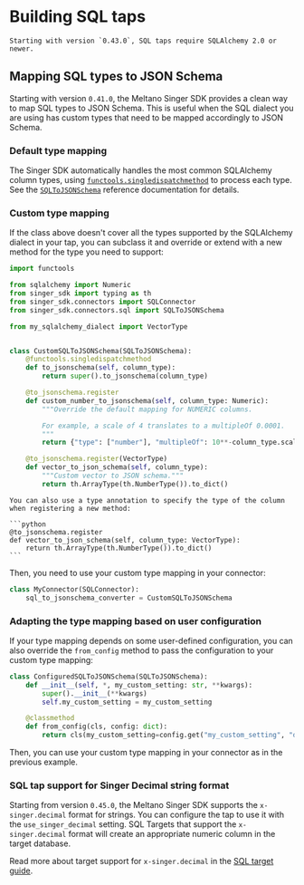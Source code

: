 # Building SQL taps

```{warning}
Starting with version `0.43.0`, SQL taps require SQLAlchemy 2.0 or newer.
```

## Mapping SQL types to JSON Schema

Starting with version `0.41.0`, the Meltano Singer SDK provides a clean way to map SQL types to JSON Schema. This is useful when the SQL dialect you are using has custom types that need to be mapped accordingly to JSON Schema.

### Default type mapping

The Singer SDK automatically handles the most common SQLAlchemy column types, using [`functools.singledispatchmethod`](inv:python:py:class:#functools.singledispatchmethod) to process each type. See the [`SQLToJSONSchema`](connectors.sql.SQLToJSONSchema) reference documentation for details.

### Custom type mapping

If the class above doesn't cover all the types supported by the SQLAlchemy dialect in your tap, you can subclass it and override or extend with a new method for the type you need to support:

```python
import functools

from sqlalchemy import Numeric
from singer_sdk import typing as th
from singer_sdk.connectors import SQLConnector
from singer_sdk.connectors.sql import SQLToJSONSchema

from my_sqlalchemy_dialect import VectorType


class CustomSQLToJSONSchema(SQLToJSONSchema):
    @functools.singledispatchmethod
    def to_jsonschema(self, column_type):
        return super().to_jsonschema(column_type)

    @to_jsonschema.register
    def custom_number_to_jsonschema(self, column_type: Numeric):
        """Override the default mapping for NUMERIC columns.

        For example, a scale of 4 translates to a multipleOf 0.0001.
        """
        return {"type": ["number"], "multipleOf": 10**-column_type.scale}

    @to_jsonschema.register(VectorType)
    def vector_to_json_schema(self, column_type):
        """Custom vector to JSON schema."""
        return th.ArrayType(th.NumberType()).to_dict()
```

````{tip}
You can also use a type annotation to specify the type of the column when registering a new method:

```python
@to_jsonschema.register
def vector_to_json_schema(self, column_type: VectorType):
    return th.ArrayType(th.NumberType()).to_dict()
```
````

Then, you need to use your custom type mapping in your connector:

```python
class MyConnector(SQLConnector):
    sql_to_jsonschema_converter = CustomSQLToJSONSchema
```

### Adapting the type mapping based on user configuration


If your type mapping depends on some user-defined configuration, you can also override the `from_config` method to pass the configuration to your custom type mapping:

```python
class ConfiguredSQLToJSONSchema(SQLToJSONSchema):
    def __init__(self, *, my_custom_setting: str, **kwargs):
        super().__init__(**kwargs)
        self.my_custom_setting = my_custom_setting

    @classmethod
    def from_config(cls, config: dict):
        return cls(my_custom_setting=config.get("my_custom_setting", "default_value"))
```

Then, you can use your custom type mapping in your connector as in the previous example.


### SQL tap support for Singer Decimal string format

Starting from version `0.45.0`, the Meltano Singer SDK supports the `x-singer.decimal` format for strings. You can configure the tap to use it with the `use_singer_decimal` setting. SQL Targets that support the `x-singer.decimal` format will create an appropriate numeric column in the target database.

Read more about target support for `x-singer.decimal` in the [SQL target guide](./sql-target.md#sql-target-support-for-singer-decimal-string-format).
